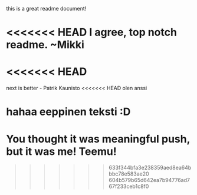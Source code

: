 this is a great readme document!

<<<<<<< HEAD
I agree, top notch readme. ~Mikki
=======
<<<<<<< HEAD
=======
next is better - Patrik Kaunisto
<<<<<<< HEAD
olen anssi

hahaa eeppinen teksti :D
=======
# You thought it was meaningful push, but it was me! Teemu!
>>>>>>> 633f344bfa3e238359aed8ea64bbbc78e583ae20
>>>>>>> 604b579b65d642ea7b94776ad767f233ceb1c8f0
